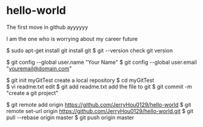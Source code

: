 # hello-world
The first move in github ayyyyyy

I am the one who is worrying about my career future

$ sudo apt-get install git          install git
$ git --version                     check git version

$ git config --global user.name "Your Name"
$ git config --global user.email "youremail@domain.com"

$ git init myGitTest                create a local repository
$ cd myGitTest                      
$ vi readme.txt                     edit 
$ git add readme.txt                add the file to git
$ git commit -m "create a git project"

$ git remote add origin https://github.com/JerryHou0129/hello-world 
$ git remote set-url origin https://github.com/JerryHou0129/hello-world.git
$ git pull --rebase origin master
$ git push origin master
